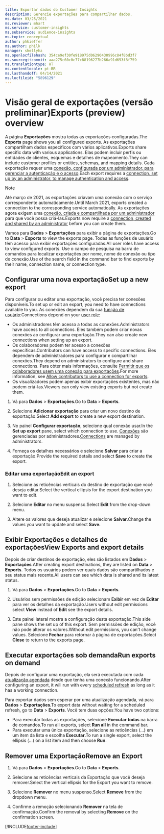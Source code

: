 ```yaml
---
title: Exportar dados do Customer Insights
description: Gerencie exportações para compartilhar dados.
ms.date: 03/25/2021
ms.reviewer: mhart
ms.service: customer-insights
ms.subservice: audience-insights
ms.topic: conceptual
author: phkieffer
ms.author: philk
manager: shellyha
ms.openlocfilehash: 354ce9ef30fe918975d06290430996c84f8bd3f7
ms.sourcegitcommit: aaa275c60c0c77c88196277b266a91d653f8f759
ms.translationtype: HT
ms.contentlocale: pt-BR
ms.lasthandoff: 04/14/2021
ms.locfileid: "5896129"
---
```

# <a name="exports-preview-overview"></a><span data-ttu-id="adfdd-103">Visão geral de exportações (versão preliminar)</span><span class="sxs-lookup"><span data-stu-id="adfdd-103">Exports (preview) overview</span></span>

<span data-ttu-id="adfdd-104">A página **Exportações** mostra todas as exportações configuradas.</span><span class="sxs-lookup"><span data-stu-id="adfdd-104">The **Exports** page shows you all configured exports.</span></span> <span data-ttu-id="adfdd-105">As exportações compartilham dados específicos com vários aplicativos.</span><span class="sxs-lookup"><span data-stu-id="adfdd-105">Exports share specific data with various applications.</span></span> <span data-ttu-id="adfdd-106">Elas podem incluir perfis ou entidades de clientes, esquemas e detalhes de mapeamento.</span><span class="sxs-lookup"><span data-stu-id="adfdd-106">They can include customer profiles or entities, schemas, and mapping details.</span></span> <span data-ttu-id="adfdd-107">Cada exportação requer uma [conexão, configurada por um administrador, para gerenciar a autenticação e o acesso](connections.md).</span><span class="sxs-lookup"><span data-stu-id="adfdd-107">Each export requires a [connection, set up by an administrator, to manage authentication and access](connections.md).</span></span>

> [!NOTE]
> <span data-ttu-id="adfdd-108">Até março de 2021, as exportações criavam uma conexão com o serviço correspondente automaticamente.</span><span class="sxs-lookup"><span data-stu-id="adfdd-108">Until March 2021, exports created a connection to the corresponding service automatically.</span></span> <span data-ttu-id="adfdd-109">As exportações agora exigem uma [conexão, criada e compartilhada por um administrador](connections.md) para que você possa criá-las.</span><span class="sxs-lookup"><span data-stu-id="adfdd-109">Exports now require a [connection, created and shared by an administrator](connections.md) before you can create them.</span></span>

<span data-ttu-id="adfdd-110">Vamos para **Dados** > **Exportações** para exibir a página de exportações.</span><span class="sxs-lookup"><span data-stu-id="adfdd-110">Go to **Data** > **Exports** to view the exports page.</span></span> <span data-ttu-id="adfdd-111">Todas as funções de usuário têm acesso para exibir exportações configuradas.</span><span class="sxs-lookup"><span data-stu-id="adfdd-111">All user roles have access to view configured exports.</span></span> <span data-ttu-id="adfdd-112">Use o campo de pesquisa na barra de comandos para localizar exportações por nome, nome de conexão ou tipo de conexão.</span><span class="sxs-lookup"><span data-stu-id="adfdd-112">Use of the search field in the command bar to find exports by their name, connection name, or connection type.</span></span>

## <a name="set-up-a-new-export"></a><span data-ttu-id="adfdd-113">Configurar uma nova exportação</span><span class="sxs-lookup"><span data-stu-id="adfdd-113">Set up a new export</span></span>

<span data-ttu-id="adfdd-114">Para configurar ou editar uma exportação, você precisa ter conexões disponíveis.</span><span class="sxs-lookup"><span data-stu-id="adfdd-114">To set up or edit an export, you need to have connections available to you.</span></span> <span data-ttu-id="adfdd-115">As conexões dependem da sua [função de usuário](permissions.md):</span><span class="sxs-lookup"><span data-stu-id="adfdd-115">Connections depend on your [user role](permissions.md):</span></span>
- <span data-ttu-id="adfdd-116">Os administradores têm acesso a todas as conexões.</span><span class="sxs-lookup"><span data-stu-id="adfdd-116">Administrators have access to all connections.</span></span> <span data-ttu-id="adfdd-117">Eles também podem criar novas conexões ao configurar uma exportação.</span><span class="sxs-lookup"><span data-stu-id="adfdd-117">They can also create new connections when setting up an export.</span></span>
- <span data-ttu-id="adfdd-118">Os colaboradores podem ter acesso a conexões específicas.</span><span class="sxs-lookup"><span data-stu-id="adfdd-118">Contributors can have access to specific connections.</span></span> <span data-ttu-id="adfdd-119">Eles dependem de administradores para configurar e compartilhar conexões.</span><span class="sxs-lookup"><span data-stu-id="adfdd-119">They depend on administrators to configure and share connections.</span></span> <span data-ttu-id="adfdd-120">Para obter mais informações, consulte [Permitir que os colaboradores usem uma conexão para exportações](connections.md#allow-contributors-to-use-a-connection-for-exports).</span><span class="sxs-lookup"><span data-stu-id="adfdd-120">For more information, see [Allow contributors to use a connection for exports](connections.md#allow-contributors-to-use-a-connection-for-exports).</span></span>
- <span data-ttu-id="adfdd-121">Os visualizadores podem apenas exibir exportações existentes, mas não podem criá-las.</span><span class="sxs-lookup"><span data-stu-id="adfdd-121">Viewers can only view existing exports but not create them.</span></span>

1. <span data-ttu-id="adfdd-122">Vá para **Dados** > **Exportações**.</span><span class="sxs-lookup"><span data-stu-id="adfdd-122">Go to **Data** > **Exports**.</span></span>

1. <span data-ttu-id="adfdd-123">Selecione **Adicionar exportação** para criar um novo destino de exportação.</span><span class="sxs-lookup"><span data-stu-id="adfdd-123">Select **Add export** to create a new export destination.</span></span>

1. <span data-ttu-id="adfdd-124">No painel **Configurar exportação**, selecione qual conexão usar.</span><span class="sxs-lookup"><span data-stu-id="adfdd-124">In the **Set up export** pane, select which connection to use.</span></span> <span data-ttu-id="adfdd-125">[Conexões](connections.md) são gerenciadas por administradores.</span><span class="sxs-lookup"><span data-stu-id="adfdd-125">[Connections](connections.md) are managed by administrators.</span></span> 

1. <span data-ttu-id="adfdd-126">Forneça os detalhes necessários e selecione **Salvar** para criar a exportação.</span><span class="sxs-lookup"><span data-stu-id="adfdd-126">Provide the required details and select **Save** to create the export.</span></span>

### <a name="edit-an-export"></a><span data-ttu-id="adfdd-127">Editar uma exportação</span><span class="sxs-lookup"><span data-stu-id="adfdd-127">Edit an export</span></span>

1. <span data-ttu-id="adfdd-128">Selecione as reticências verticais do destino de exportação que você deseja editar.</span><span class="sxs-lookup"><span data-stu-id="adfdd-128">Select the vertical ellipsis for the export destination you want to edit.</span></span>

1. <span data-ttu-id="adfdd-129">Selecione **Editar** no menu suspenso.</span><span class="sxs-lookup"><span data-stu-id="adfdd-129">Select **Edit** from the drop-down menu.</span></span>

1. <span data-ttu-id="adfdd-130">Altere os valores que deseja atualizar e selecione **Salvar**.</span><span class="sxs-lookup"><span data-stu-id="adfdd-130">Change the values you want to update and select **Save**.</span></span>

## <a name="view-exports-and-export-details"></a><span data-ttu-id="adfdd-131">Exibir Exportações e detalhes de exportações</span><span class="sxs-lookup"><span data-stu-id="adfdd-131">View Exports and export details</span></span>

<span data-ttu-id="adfdd-132">Depois de criar destinos de exportação, eles são listados em **Dados** > **Exportações**.</span><span class="sxs-lookup"><span data-stu-id="adfdd-132">After creating export destinations, they are listed on **Data** > **Exports**.</span></span> <span data-ttu-id="adfdd-133">Todos os usuários podem ver quais dados são compartilhados e seu status mais recente.</span><span class="sxs-lookup"><span data-stu-id="adfdd-133">All users can see which data is shared and its latest status.</span></span>

1. <span data-ttu-id="adfdd-134">Vá para **Dados** > **Exportações**.</span><span class="sxs-lookup"><span data-stu-id="adfdd-134">Go to **Data** > **Exports**.</span></span>

1. <span data-ttu-id="adfdd-135">Usuários sem permissões de edição selecionam **Exibir** em vez de **Editar** para ver os detalhes da exportação.</span><span class="sxs-lookup"><span data-stu-id="adfdd-135">Users without edit permissions select **View** instead of **Edit** see the export details.</span></span>

1. <span data-ttu-id="adfdd-136">Este painel lateral mostra a configuração desta exportação.</span><span class="sxs-lookup"><span data-stu-id="adfdd-136">This side pane shows the set up of this export.</span></span> <span data-ttu-id="adfdd-137">Sem permissões de edição, você não pode alterar os valores.</span><span class="sxs-lookup"><span data-stu-id="adfdd-137">Without edit permissions, you can't change values.</span></span> <span data-ttu-id="adfdd-138">Selecione **Fechar** para retornar à página de exportações.</span><span class="sxs-lookup"><span data-stu-id="adfdd-138">Select **Close** to return to the exports page.</span></span>

## <a name="run-exports-on-demand"></a><span data-ttu-id="adfdd-139">Executar exportações sob demanda</span><span class="sxs-lookup"><span data-stu-id="adfdd-139">Run exports on demand</span></span>

<span data-ttu-id="adfdd-140">Depois de configurar uma exportação, ela será executada com cada [atualização agendada](system.md#schedule-tab) desde que tenha uma conexão funcionando.</span><span class="sxs-lookup"><span data-stu-id="adfdd-140">After configuring an export, it will run with every [scheduled refresh](system.md#schedule-tab) as long as it has a working connection.</span></span>

<span data-ttu-id="adfdd-141">Para exportar dados sem esperar por uma atualização agendada, vá para **Dados** > **Exportações**.</span><span class="sxs-lookup"><span data-stu-id="adfdd-141">To export data without waiting for a scheduled refresh, go to **Data** > **Exports**.</span></span> <span data-ttu-id="adfdd-142">Você tem duas opções:</span><span class="sxs-lookup"><span data-stu-id="adfdd-142">You have two options:</span></span>

- <span data-ttu-id="adfdd-143">Para executar todas as exportações, selecione **Executar todas** na barra de comandos.</span><span class="sxs-lookup"><span data-stu-id="adfdd-143">To run all exports, select **Run all** in the command bar.</span></span> 
- <span data-ttu-id="adfdd-144">Para executar uma única exportação, selecione as reticências (...) em um item da lista e escolha **Executar**.</span><span class="sxs-lookup"><span data-stu-id="adfdd-144">To run a single export, select the ellipsis (...) on a list item and then choose **Run**.</span></span>

## <a name="remove-an-export"></a><span data-ttu-id="adfdd-145">Remover uma Exportação</span><span class="sxs-lookup"><span data-stu-id="adfdd-145">Remove an Export</span></span>

1. <span data-ttu-id="adfdd-146">Vá para **Dados** > **Exportações**.</span><span class="sxs-lookup"><span data-stu-id="adfdd-146">Go to **Data** > **Exports**.</span></span>

1. <span data-ttu-id="adfdd-147">Selecione as reticências verticais da Exportação que você deseja remover.</span><span class="sxs-lookup"><span data-stu-id="adfdd-147">Select the vertical ellipsis for the Export you want to remove.</span></span>

1. <span data-ttu-id="adfdd-148">Selecione **Remover** no menu suspenso.</span><span class="sxs-lookup"><span data-stu-id="adfdd-148">Select **Remove** from the dropdown menu.</span></span>

1. <span data-ttu-id="adfdd-149">Confirme a remoção selecionando **Remover** na tela de confirmação.</span><span class="sxs-lookup"><span data-stu-id="adfdd-149">Confirm the removal by selecting **Remove** on the confirmation screen.</span></span>


[!INCLUDE[footer-include](../includes/footer-banner.md)]
